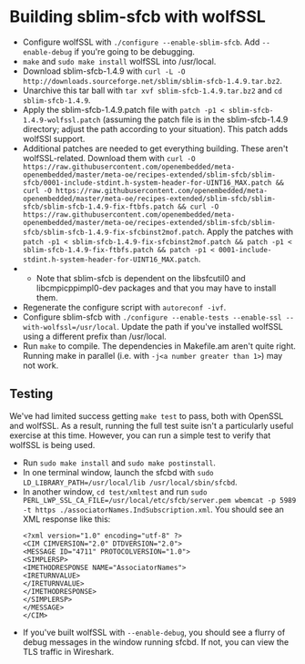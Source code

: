 # Building sblim-sfcb with wolfSSL
+ Configure wolfSSL with `./configure --enable-sblim-sfcb`. Add `--enable-debug` if you're going to be debugging.
+ `make` and `sudo make install` wolfSSL into /usr/local.
+ Download sblim-sfcb-1.4.9 with `curl -L -O http://downloads.sourceforge.net/sblim/sblim-sfcb-1.4.9.tar.bz2`.
+ Unarchive this tar ball with `tar xvf sblim-sfcb-1.4.9.tar.bz2` and `cd sblim-sfcb-1.4.9`.
+ Apply the sblim-sfcb-1.4.9.patch file with `patch -p1 < sblim-sfcb-1.4.9-wolfssl.patch` (assuming the patch file is in the sblim-sfcb-1.4.9 directory; adjust the path according to your situation). This patch adds wolfSSl support.
+ Additional patches are needed to get everything building. These aren't wolfSSL-related. Download them with `curl -O https://raw.githubusercontent.com/openembedded/meta-openembedded/master/meta-oe/recipes-extended/sblim-sfcb/sblim-sfcb/0001-include-stdint.h-system-header-for-UINT16_MAX.patch && curl -O https://raw.githubusercontent.com/openembedded/meta-openembedded/master/meta-oe/recipes-extended/sblim-sfcb/sblim-sfcb/sblim-sfcb-1.4.9-fix-ftbfs.patch && curl -O https://raw.githubusercontent.com/openembedded/meta-openembedded/master/meta-oe/recipes-extended/sblim-sfcb/sblim-sfcb/sblim-sfcb-1.4.9-fix-sfcbinst2mof.patch`. Apply the patches with `patch -p1 < sblim-sfcb-1.4.9-fix-sfcbinst2mof.patch && patch -p1 < sblim-sfcb-1.4.9-fix-ftbfs.patch && patch -p1 < 0001-include-stdint.h-system-header-for-UINT16_MAX.patch`.
+ + Note that sblim-sfcb is dependent on the libsfcutil0 and libcmpicppimpl0-dev packages and that you may have to install them.
+ Regenerate the configure script with `autoreconf -ivf`.
+ Configure sblim-sfcb with `./configure --enable-tests --enable-ssl --with-wolfssl=/usr/local`. Update the path if you've installed wolfSSL using a different prefix than /usr/local.
+ Run `make` to compile. The dependencies in Makefile.am aren't quite right. Running make in parallel (i.e. with `-j<a number greater than 1>`) may not work.

## Testing
We've had limited success getting `make test` to pass, both with OpenSSL and wolfSSL. As a result, running the full test suite isn't a particularly useful exercise at this time. However, you can run a simple test to verify that wolfSSL is being used.
+ Run `sudo make install` and `sudo make postinstall`.
+ In one terminal window, launch the sfcbd with `sudo LD_LIBRARY_PATH=/usr/local/lib /usr/local/sbin/sfcbd`.
+ In another window, `cd test/xmltest` and run `sudo PERL_LWP_SSL_CA_FILE=/usr/local/etc/sfcb/server.pem wbemcat -p 5989 -t https ./associatorNames.IndSubscription.xml`. You should see an XML response like this:
    ```
    <?xml version="1.0" encoding="utf-8" ?>
    <CIM CIMVERSION="2.0" DTDVERSION="2.0">
    <MESSAGE ID="4711" PROTOCOLVERSION="1.0">
    <SIMPLERSP>
    <IMETHODRESPONSE NAME="AssociatorNames">
    <IRETURNVALUE>
    </IRETURNVALUE>
    </IMETHODRESPONSE>
    </SIMPLERSP>
    </MESSAGE>
    </CIM>
    ```
+ If you've built wolfSSL with `--enable-debug`, you should see a flurry of debug messages in the window running sfcbd. If not, you can view the TLS traffic in Wireshark.
